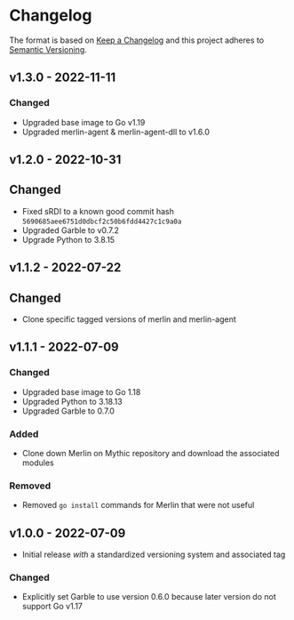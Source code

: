 # Changelog

The format is based on [Keep a Changelog](http://keepachangelog.com/en/1.0.0/)
and this project adheres to [Semantic Versioning](http://semver.org/spec/v2.0.0.html).

## v1.3.0 - 2022-11-11

### Changed

- Upgraded base image to Go v1.19
- Upgraded merlin-agent & merlin-agent-dll to v1.6.0

## v1.2.0 - 2022-10-31

## Changed

- Fixed sRDI to a known good commit hash `5690685aee6751d0dbcf2c50b6fdd4427c1c9a0a`
- Upgraded Garble to v0.7.2
- Upgrade Python to 3.8.15

## v1.1.2 - 2022-07-22

## Changed

- Clone specific tagged versions of merlin and merlin-agent

## v1.1.1 - 2022-07-09

### Changed

- Upgraded base image to Go 1.18
- Upgraded Python to 3.18.13
- Upgraded Garble to 0.7.0

### Added

- Clone down Merlin on Mythic repository and download the associated modules

### Removed

- Removed `go install` commands for Merlin that were not useful

## v1.0.0 - 2022-07-09

- Initial release _with_ a standardized versioning system and associated tag

### Changed

- Explicitly set Garble to use version 0.6.0 because later version do not support Go v1.17

